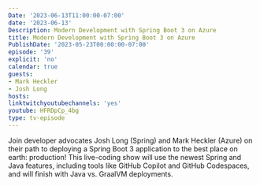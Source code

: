 ```yaml
---
Date: '2023-06-13T11:00:00-07:00'
date: '2023-06-13'
Description: Modern Development with Spring Boot 3 on Azure
title: Modern Development with Spring Boot 3 on Azure
PublishDate: '2023-05-23T00:00:00-07:00'
episode: '39'
explicit: 'no'
calendar: true
guests:
- Mark Heckler
- Josh Long
hosts:
linktwitchyoutubechannels: 'yes'
youtube: HFRDpCp_4bg
type: tv-episode
---
```


Join developer advocates Josh Long (Spring) and Mark Heckler (Azure) on their path to deploying a Spring Boot 3 application to the best place on earth: production! This live-coding show will use the newest Spring and Java features, including tools like GitHub Copilot and GitHub Codespaces, and will finish with Java vs. GraalVM deployments.